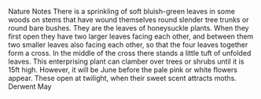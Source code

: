 Nature Notes
There is a sprinkling of soft bluish-green leaves in some woods on stems that have wound themselves round slender tree trunks or round bare bushes. They are the leaves of honeysuckle plants. When they first open they have two larger leaves facing each other, and between them two smaller leaves also facing each other, so that the four leaves together form a cross. In the middle of the cross there stands a little tuft of unfolded leaves. This enterprising plant can clamber over trees or shrubs until it is 15ft high. However, it will be June before the pale pink or white flowers appear. These open at twilight, when their sweet scent attracts moths.
Derwent May
